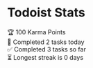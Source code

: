 # Todoist Stats

<!-- TODO-IST:START -->
🏆  100 Karma Points           
🌸  Completed 2 tasks today           
✅  Completed 3 tasks so far           
⏳  Longest streak is 0 days
<!-- TODO-IST:END -->
